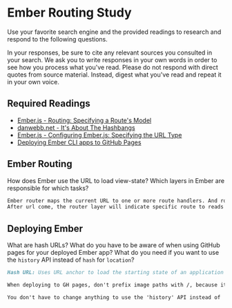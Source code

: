 # Ember Routing Study

Use your favorite search engine and the provided readings to research and
respond to the following questions.

In your responses, be sure to cite any relevant sources you consulted in your
search. We ask you to write responses in your own words in order to see how you
process what you've read. Please do not respond with direct quotes from source
material. Instead, digest what you've read and repeat it in your own voice.

## Required Readings

-   [Ember.js - Routing: Specifying a Route's Model](https://guides.emberjs.com/v2.5.0/routing/specifying-a-routes-model/)
-   [danwebb.net - It's About The Hashbangs](http://danwebb.net/2011/5/28/it-is-about-the-hashbangs)
-   [Ember.js - Configuring Ember.js: Specifying the URL Type](https://guides.emberjs.com/v2.5.0/configuring-ember/specifying-url-type/)
-   [Deploying Ember CLI apps to GitHub Pages](http://osxi.github.io/ember/github/git/2015/09/22/ember-cli-apps-on-github-pages.html)

## Ember Routing

How does Ember use the URL to load view-state? Which layers in Ember are
responsible for which tasks?

```md
Ember router maps the current URL to one or more route handlers. And route handler will load a model that is avaliable to the template and render a template for loading view-state.
After url come, the router layer will indicate specific route to reads the URL and uses the model hook, model layer will returns the ember data. After data finish loading, route will render the template.
```

## Deploying Ember

What are hash URLs? What do you have to be aware of when using GitHub pages for
your deployed Ember app? What do you need if you want to use the `history` API
instead of `hash` for `location`?

```md
Hash URL: Uses URL anchor to load the starting state of an application and keep it in sync when a user navigates around the page;

When deploying to GH pages, don't prefix image paths with /, because it is a full path on the HTTP server;

You don't have to change anything to use the 'history' API instead of 'hash', because Ember defaults the router to use 'auto' which uses 'history' if supported by the user's browser.  Changes to this configuration can be made in 'config/environment.js' file.
```
